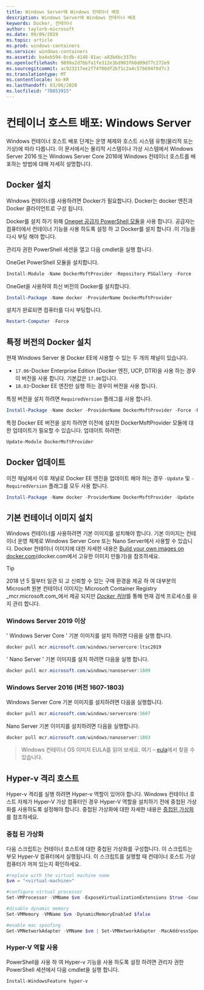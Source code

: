 ```yaml
---
title: Windows Server에 Windows 컨테이너 배포
description: Windows Server에 Windows 컨테이너 배포
keywords: Docker, 컨테이너
author: taylorb-microsoft
ms.date: 09/09/2019
ms.topic: article
ms.prod: windows-containers
ms.service: windows-containers
ms.assetid: ba4eb594-0cdb-4148-81ac-a83b4bc337bc
ms.openlocfilehash: 9899a2d76bfa1fe312e3bd983f60d09d77c272e9
ms.sourcegitcommit: ac923217ee2f74f08df2b71c2a4c57b694f0d7c3
ms.translationtype: MT
ms.contentlocale: ko-KR
ms.lasthandoff: 03/06/2020
ms.locfileid: "78853915"
---
```

# <a name="container-host-deployment-windows-server"></a>컨테이너 호스트 배포: Windows Server

Windows 컨테이너 호스트 배포 단계는 운영 체제와 호스트 시스템 유형(물리적 또는 가상)에 따라 다릅니다. 이 문서에서는 물리적 시스템이나 가상 시스템에서 Windows Server 2016 또는 Windows Server Core 2016에 Windows 컨테이너 호스트를 배포하는 방법에 대해 자세히 설명합니다.

## <a name="install-docker"></a>Docker 설치

Windows 컨테이너를 사용하려면 Docker가 필요합니다. Docker는 docker 엔진과 Docker 클라이언트로 구성 됩니다.

Docker를 설치 하기 위해 [Oneget 공급자 PowerShell 모듈](https://github.com/OneGet/MicrosoftDockerProvider)을 사용 합니다. 공급자는 컴퓨터에서 컨테이너 기능을 사용 하도록 설정 하 고 Docker를 설치 합니다 .이 기능을 다시 부팅 해야 합니다.

관리자 권한 PowerShell 세션을 열고 다음 cmdlet을 실행 합니다.

OneGet PowerShell 모듈을 설치합니다.

```PowerShell
Install-Module -Name DockerMsftProvider -Repository PSGallery -Force
```

OneGet을 사용하여 최신 버전의 Docker를 설치합니다.

```PowerShell
Install-Package -Name docker -ProviderName DockerMsftProvider
```

설치가 완료되면 컴퓨터를 다시 부팅합니다.

```PowerShell
Restart-Computer -Force
```

## <a name="install-a-specific-version-of-docker"></a>특정 버전의 Docker 설치

현재 Windows Server 용 Docker EE에 사용할 수 있는 두 개의 채널이 있습니다.

* `17.06`-Docker Enterprise Edition (Docker 엔진, UCP, DTR)을 사용 하는 경우이 버전을 사용 합니다. 기본값은 `17.06`입니다.
* `18.03`-Docker EE 엔진만 실행 하는 경우이 버전을 사용 합니다.

특정 버전을 설치 하려면 `RequiredVersion` 플래그를 사용 합니다.

```PowerShell
Install-Package -Name docker -ProviderName DockerMsftProvider -Force -RequiredVersion 18.03
```

특정 Docker EE 버전을 설치 하려면 이전에 설치한 DockerMsftProvider 모듈에 대 한 업데이트가 필요할 수 있습니다. 업데이트 하려면:

```PowerShell
Update-Module DockerMsftProvider
```

## <a name="update-docker"></a>Docker 업데이트

이전 채널에서 이후 채널로 Docker EE 엔진을 업데이트 해야 하는 경우 `-Update` 및 `-RequiredVersion` 플래그를 모두 사용 합니다.

```PowerShell
Install-Package -Name docker -ProviderName DockerMsftProvider -Update -Force -RequiredVersion 18.03
```

## <a name="install-base-container-images"></a>기본 컨테이너 이미지 설치

Windows 컨테이너를 사용하려면 기본 이미지를 설치해야 합니다. 기본 이미지는 컨테이너 운영 체제로 Windows Server Core 또는 Nano Server에서 사용할 수 있습니다. Docker 컨테이너 이미지에 대한 자세한 내용은 [Build your own images on docker.com](https://docs.docker.com/engine/tutorials/dockerimages/)(docker.com에서 고유한 이미지 만들기)을 참조하세요.

> [!TIP]
> 2018 년 5 월부터 일관 되 고 신뢰할 수 있는 구매 환경을 제공 하 여 대부분의 Microsoft 원본 컨테이너 이미지는 Microsoft Container Registry _mcr.microsoft.com_에서 제공 되지만 [_Docker 허브_](https://hub.docker.com/publishers/microsoftowner)를 통해 현재 검색 프로세스를 유지 관리 합니다.

### <a name="windows-server-2019-and-newer"></a>Windows Server 2019 이상

' Windows Server Core ' 기본 이미지를 설치 하려면 다음을 실행 합니다.

```PowerShell
docker pull mcr.microsoft.com/windows/servercore:ltsc2019
```

' Nano Server ' 기본 이미지를 설치 하려면 다음을 실행 합니다.

```PowerShell
docker pull mcr.microsoft.com/windows/nanoserver:1809
```

### <a name="windows-server-2016-versions-1607-1803"></a>Windows Server 2016 (버전 1607-1803)

Windows Server Core 기본 이미지를 설치하려면 다음을 실행합니다.

```PowerShell
docker pull mcr.microsoft.com/windows/servercore:1607
```

Nano Server 기본 이미지를 설치하려면 다음을 실행합니다.

```PowerShell
docker pull mcr.microsoft.com/windows/nanoserver:1803
```

> Windows 컨테이너 OS 이미지 EULA를 읽어 보세요. 여기 – [eula](../images-eula.md)에서 찾을 수 있습니다.

## <a name="hyper-v-isolation-host"></a>Hyper-v 격리 호스트

Hyper-v 격리를 실행 하려면 Hyper-v 역할이 있어야 합니다. Windows 컨테이너 호스트 자체가 Hyper-V 가상 컴퓨터인 경우 Hyper-V 역할을 설치하기 전에 중첩된 가상화를 사용하도록 설정해야 합니다. 중첩된 가상화에 대한 자세한 내용은 [중첩된 가상화](https://docs.microsoft.com/virtualization/hyper-v-on-windows/user-guide/nested-virtualization)를 참조하세요.

### <a name="nested-virtualization"></a>중첩 된 가상화

다음 스크립트는 컨테이너 호스트에 대한 중첩된 가상화를 구성합니다. 이 스크립트는 부모 Hyper-V 컴퓨터에서 실행됩니다. 이 스크립트를 실행할 때 컨테이너 호스트 가상 컴퓨터가 꺼져 있는지 확인하세요.

```PowerShell
#replace with the virtual machine name
$vm = "<virtual-machine>"

#configure virtual processor
Set-VMProcessor -VMName $vm -ExposeVirtualizationExtensions $true -Count 2

#disable dynamic memory
Set-VMMemory -VMName $vm -DynamicMemoryEnabled $false

#enable mac spoofing
Get-VMNetworkAdapter -VMName $vm | Set-VMNetworkAdapter -MacAddressSpoofing On
```

### <a name="enable-the-hyper-v-role"></a>Hyper-V 역할 사용

PowerShell을 사용 하 여 Hyper-v 기능을 사용 하도록 설정 하려면 관리자 권한 PowerShell 세션에서 다음 cmdlet을 실행 합니다.

```PowerShell
Install-WindowsFeature hyper-v
```
